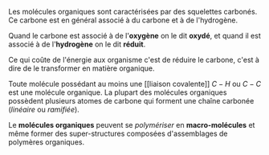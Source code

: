 Les molécules organiques sont caractérisées par des squelettes carbonés. Ce carbone est en général associé à du carbone et à de l'hydrogène. 

Quand le carbone est associé à de l'**oxygène** on le dit **oxydé**, et quand il est associé à de l'**hydrogène** on le dit **réduit**.

Ce qui coûte de l'énergie aux organisme c'est de réduire le carbone, c'est à dire de le transformer en matière organique.

Toute molécule possédant au moins une [[liaison covalente]] $C-H$ ou $C-C$ est une molécule organique. La plupart des molécules organiques possèdent plusieurs atomes de carbone qui forment une chaîne carbonée (*linéaire* ou *ramifiée*).

Le **molécules organiques** peuvent se *polymériser* en **macro-molécules** et même former des super-structures composées d'assemblages de polymères organiques.


